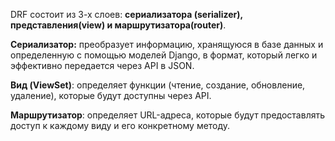 
DRF состоит из 3-х слоев: **сериализатора (serializer), представления(view) и маршрутизатора(router)**. 

**Сериализатор:** преобразует информацию, хранящуюся в базе данных и определенную с помощью моделей Django, в формат, который легко и эффективно передается через API в JSON.

**Вид (ViewSet)**: определяет функции (чтение, создание, обновление, удаление), которые будут доступны через API.

**Маршрутизатор**: определяет URL-адреса, которые будут предоставлять доступ к каждому виду и его конкретному методу.